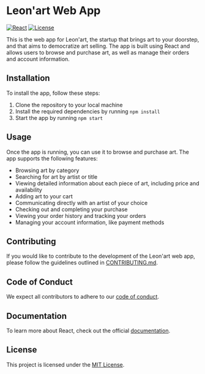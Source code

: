 # Leon'art Web App

[![React](https://img.shields.io/badge/React-v17.0.2-blue.svg)](https://reactjs.org/)
[![License](https://img.shields.io/badge/license-MIT-blue.svg)](https://opensource.org/licenses/MIT)

This is the web app for Leon'art, the startup that brings art to your doorstep, and that aims to democratize art selling. The app is built using React and allows users to browse and purchase art, as well as manage their orders and account information.

## Installation

To install the app, follow these steps:

1. Clone the repository to your local machine
2. Install the required dependencies by running `npm install`
3. Start the app by running `npm start`

## Usage

Once the app is running, you can use it to browse and purchase art. The app supports the following features:

- Browsing art by category
- Searching for art by artist or title
- Viewing detailed information about each piece of art, including price and availability
- Adding art to your cart
- Communicating directly with an artist of your choice
- Checking out and completing your purchase
- Viewing your order history and tracking your orders
- Managing your account information, like payment methods

## Contributing

If you would like to contribute to the development of the Leon'art web app, please follow the guidelines outlined in [CONTRIBUTING.md](https://github.com/Leon-Art-EIP/.github/blob/main/CONTRIBUTING.md).

## Code of Conduct

We expect all contributors to adhere to our [code of conduct](https://github.com/Leon-Art-EIP/.github/blob/main/CODE_OF_CONDUCT.md).

## Documentation

To learn more about React, check out the official [documentation](https://reactjs.org/docs/getting-started.html).

## License

This project is licensed under the [MIT License](https://opensource.org/licenses/MIT).
